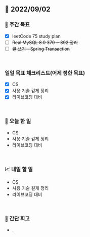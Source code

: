 ## 📅 2022/09/02


### 👏 주간 목표

- [x] leetCode 75 study plan
- [ ] ~~Real MySQL 8.0 370 ~ 392 정리~~
- [ ] ~~글 쓰기 - Spring Transaction~~

<br/>

### 일일 목표 체크리스트(어제 정한 목표)

- [x] CS
- [x] 사용 기술 깊게 정리
- [x] 라이브코딩 대비

<br/>

### 💯 오늘 한 일

- CS
- 사용 기술 깊게 정리
- 라이브코딩 대비

<br/>

### 📈 내일 할 일

- CS
- 사용 기술 깊게 정리
- 라이브코딩 대비

<br/>

### 🤔 간단 회고

- .

